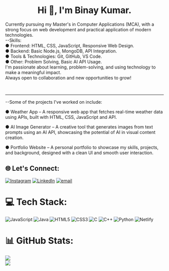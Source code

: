 <h1 align="center">Hi 👋, I'm Binay Kumar.</h1>

Currently pursuing my Master's in Computer Applications (MCA), with a strong focus on web development and practical application of modern technologies. 
<br>
--Skills:<br>
● Frontend: HTML, CSS, JavaScript, Responsive Web Design.<br>
● Backend: Basic Node.js, MongoDB, API Integration.<br>
● Tools & Technologies: Git, GitHub, VS Code.<br>
● Other: Problem Solving, Basic AI API Usage.
<br>
I'm passionate about learning, problem-solving, and using technology to make a meaningful impact. <br>
Always open to collaboration and new opportunities to grow!

<br>
<hr>

--Some of the projects I've worked on include:

● Weather App – A responsive web app that fetches real-time weather data using APIs, built with HTML, CSS,  JavaScript and API. 

● AI Image Generator – A creative tool that generates images from text prompts using an AI API, showcasing the potential of AI in visual content creation.

● Portfolio Website – A personal portfolio to showcase my skills, projects, and background, designed with a clean UI and smooth user interaction.





## 🌐 Let's Connect:
[![Instagram](https://img.shields.io/badge/Instagram-%23E4405F.svg?logo=Instagram&logoColor=white)](https://instagram.com/Binay_sharma25) [![LinkedIn](https://img.shields.io/badge/LinkedIn-%230077B5.svg?logo=linkedin&logoColor=white)](https://linkedin.com/in/binaykumar25) [![email](https://img.shields.io/badge/Email-D14836?logo=gmail&logoColor=white)](mailto:binayku9424sharma@gmail.com) 

# 💻 Tech Stack:
![JavaScript](https://img.shields.io/badge/javascript-%23323330.svg?style=for-the-badge&logo=javascript&logoColor=%23F7DF1E) ![Java](https://img.shields.io/badge/java-%23ED8B00.svg?style=for-the-badge&logo=openjdk&logoColor=white) ![HTML5](https://img.shields.io/badge/html5-%23E34F26.svg?style=for-the-badge&logo=html5&logoColor=white) ![CSS3](https://img.shields.io/badge/css3-%231572B6.svg?style=for-the-badge&logo=css3&logoColor=white) ![C](https://img.shields.io/badge/c-%2300599C.svg?style=for-the-badge&logo=c&logoColor=white) ![C++](https://img.shields.io/badge/c++-%2300599C.svg?style=for-the-badge&logo=c%2B%2B&logoColor=white) ![Python](https://img.shields.io/badge/python-3670A0?style=for-the-badge&logo=python&logoColor=ffdd54) ![Netlify](https://img.shields.io/badge/netlify-%23000000.svg?style=for-the-badge&logo=netlify&logoColor=#00C7B7)

# 📊 GitHub Stats:
![](https://nirzak-streak-stats.vercel.app/?user=BinaySharma25&theme=dark&hide_border=false)<br/>
![](https://github-readme-stats.vercel.app/api/top-langs/?username=BinaySharma25&theme=dark&hide_border=false&include_all_commits=true&count_private=true&layout=compact)
